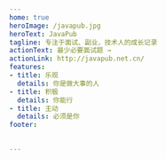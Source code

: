 ```yaml
---
home: true
heroImage: /javapub.jpg
heroText: JavaPub
tagline: 专注于面试、副业，技术人的成长记录
actionText: 最少必要面试题 →
actionLink: http://javapub.net.cn/
features:
- title: 乐观
  details: 你是做大事的人
- title: 积极
  details: 你能行
- title: 主动
  details: 必须是你
footer: 

 
---
```

